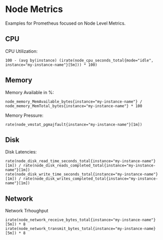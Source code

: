# Node Metrics

Examples for Prometheus focused on Node Level Metrics.

## CPU

CPU Utilization:

```
100 - (avg by(instance) (irate(node_cpu_seconds_total{mode="idle", instance="my-instance-name"}[5m])) * 100) 
```

## Memory

Memory Available in %:

```
node_memory_MemAvailable_bytes{instance="my-instance-name"} / node_memory_MemTotal_bytes{instance="my-instance-name"} * 100
```

Memory Pressure:

```
rate(node_vmstat_pgmajfault{instance="my-instance-name"}[1m])
```

## Disk

Disk Latencies:

```
rate(node_disk_read_time_seconds_total{instance="my-instance-name"}[1m]) / rate(node_disk_reads_completed_total{instance="my-instance-name"}[1m])
rate(node_disk_write_time_seconds_total{instance="my-instance-name"}[1m]) / rate(node_disk_writes_completed_total{instance="my-instance-name"}[1m])
```

## Network

Network Trhoughput

```
irate(node_network_receive_bytes_total{instance="my-instance-name"}[5m]) * 8
irate(node_network_transmit_bytes_total{instance="my-instance-name}[5m]) * 8
```
